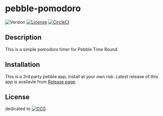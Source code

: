 # pebble-pomodoro

![Version](https://img.shields.io/github/tag/uchida/pebble-pomodoro.svg)
[![License](https://img.shields.io/github/license/uchida/pebble-pomodoro.svg)](https://tldrlegal.com/license/creative-commons-cc0-1.0-universal)
[![CircleCI](https://img.shields.io/circleci/project/uchida/pebble-pomodoro.svg)](https://circleci.com/gh/uchida/pebble-pomodoro)

## Description

This is a simple pomodoro timer for Pebble Time Round.
      
## Installation

This is a 3rd party pebble app, install at your own risk.
Latest release of this app is availavle from [Release page](https://github.com/uchida/pebble-pomodoro/releases).

## License

dedicated to [![CC0](http://i.creativecommons.org/p/zero/1.0/80x15.png "CC0")](https://creativecommons.org/publicdomain/zero/1.0/).

